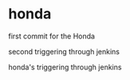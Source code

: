 # honda

first commit for the Honda

second triggering through jenkins

honda's triggering through jenkins